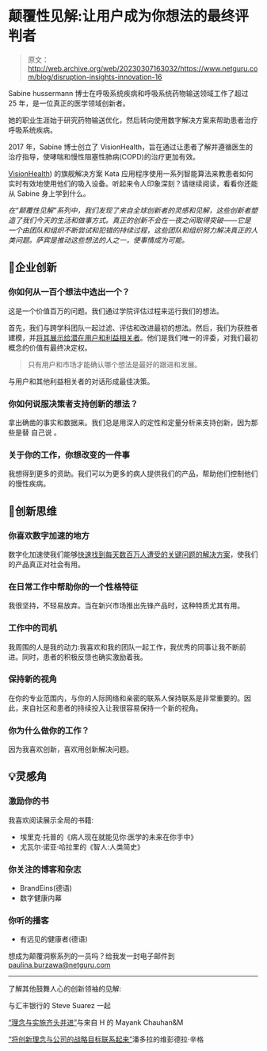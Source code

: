 # 颠覆性见解:让用户成为你想法的最终评判者

> 原文：<http://web.archive.org/web/20230307163032/https://www.netguru.com/blog/disruption-insights-innovation-16>

 Sabine hussermann 博士在呼吸系统疾病和呼吸系统药物输送领域工作了超过 25 年，是一位真正的医学领域创新者。

她的职业生涯始于研究药物输送优化，然后转向使用数字解决方案来帮助患者治疗呼吸系统疾病。

2017 年，Sabine 博士创立了 VisionHealth，旨在通过让患者了解并遵循医生的治疗指导，使哮喘和慢性阻塞性肺病(COPD)的治疗更加有效。

[VisionHealth](http://web.archive.org/web/20221223063129/https://visionhealth.gmbh/en/)) 的旗舰解决方案 Kata 应用程序使用一系列智能算法来教患者如何实时有效地使用他们的吸入设备。听起来令人印象深刻？请继续阅读，看看你还能从 Sabine 身上学到什么。

*在“颠覆性见解”系列中，我们发现了来自全球创新者的灵感和见解，这些创新者塑造了我们今天的生活和做事方式。真正的创新不会在一夜之间取得突破——它是一个由团队和组织不断尝试和犯错的持续过程，这些团队和组织努力解决真正的人类问题。萨宾是推动这些想法的人之一，使事情成为可能。*

## 💼企业创新

### 你如何从一百个想法中选出一个？

这是一个价值百万的问题。我们通过学院评估过程来运行我们的想法。

首先，我们与跨学科团队一起过滤、评估和改进最初的想法。然后，我们为获胜者建模，并[将其展示给潜在用户和利益相关者](http://web.archive.org/web/20221223063129/https://www.netguru.com/blog/user-research-product-market-fit)。他们是我们唯一的评委，对我们最初概念的价值有最终决定权。

> 只有用户和市场才能确认哪个想法是最好的跟进和发展。

与用户和其他利益相关者的对话形成最佳决策。

### 你如何说服决策者支持创新的想法？

拿出确凿的事实和数据来。我们总是用深入的定性和定量分析来支持创新，因为那些是替 自己说 。

### 关于你的工作，你想改变的一件事

我想得到更多的资助。我们可以为更多的病人提供我们的产品，帮助他们控制他们的慢性疾病。

## 💪创新思维

### 你喜欢数字加速的地方

数字化加速使我们能够[快速找到每天数百万人遭受的关键问题的解决方案](http://web.archive.org/web/20221223063129/https://www.netguru.com/services/digital-acceleration)，使我们的产品真正对社会有用。

### 在日常工作中帮助你的一个性格特征

我很坚持，不轻易放弃。当在新兴市场推出先锋产品时，这种特质尤其有用。

### 工作中的司机

我周围的人是我的动力:我喜欢和我的团队一起工作，我优秀的同事让我不断前进。同时，患者的积极反馈也确实激励着我。

### 保持新的视角

在你的专业范围内，与你的人际网络和亲密的联系人保持联系是非常重要的。因此，来自社区和患者的持续投入让我很容易保持一个新的视角。

### 你为什么做你的工作？

因为我喜欢创新，喜欢用创新解决问题。

## 💡灵感角

### 激励你的书

我喜欢阅读展示全局的书籍:

*   埃里克·托普的《病人现在就能见你:医学的未来在你手中》
*   尤瓦尔·诺亚·哈拉里的《智人:人类简史》

### 你关注的博客和杂志

*   BrandEins(德语)
*   数字健康内幕

### 你听的播客

*   有远见的健康者(德语)

想成为颠覆洞察系列的一员吗？给我发一封电子邮件到[paulina.burzawa@netguru.com](http://web.archive.org/web/20221223063129/mailto:paulina.burzawa@netguru.com)

* * *

了解其他鼓舞人心的创新领袖的见解:

与汇丰银行的 Steve Suarez 一起

[“理念与实施齐头并进”](http://web.archive.org/web/20221223063129/https://www.netguru.com/blog/everyday-innovation-5)与来自 H 的 Mayank Chauhan&M

[“将创新理念与公司的战略目标联系起来”](/web/20221223063129/https://www.netguru.com/blog/disruption-insights-innovation-15)潘多拉的维彭德拉·辛格